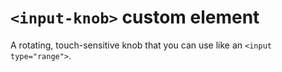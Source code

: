 # `<input-knob>` custom element

A rotating, touch-sensitive knob that you can use like an `<input type="range">`.
